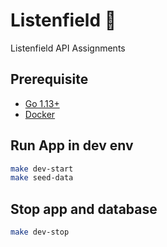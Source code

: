 # Listenfield 🌿
Listenfield API Assignments

## Prerequisite

- [Go 1.13+](https://golang.org/doc/install)
- [Docker](https://www.docker.com/get-started)




## Run App in dev env

```sh
make dev-start
make seed-data
```

## Stop app and database

```sh
make dev-stop
```
